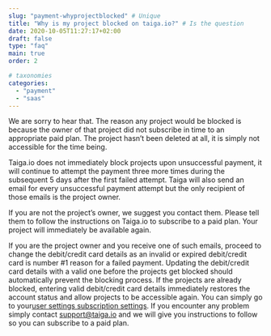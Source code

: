 ```yaml
---
slug: "payment-whyprojectblocked" # Unique
title: "Why is my project blocked on taiga.io?" # Is the question
date: 2020-10-05T11:27:17+02:00
draft: false
type: "faq"
main: true
order: 2

# taxonomies
categories:
  - "payment"
  - "saas"
---
```


We are sorry to hear that. The reason any project would be blocked is because the owner of that project did not subscribe in time to an appropriate paid plan. The project hasn’t been deleted at all, it is simply not accessible for the time being.

Taiga.io does not immediately block projects upon unsuccessful payment, it will continue to attempt the payment three more times during the subsequent 5 days after the first failed attempt. Taiga will also send an email for every unsuccessful payment attempt but the only recipient of those emails is the project owner.

If you are not the project’s owner, we suggest you contact them. Please tell them to follow the instructions on Taiga.io to subscribe to a paid plan. Your project will immediately be available again.

If you are the project owner and you receive one of such emails, proceed to change the debit/credit card details as an invalid or expired debit/credit card is number #1 reason for a failed payment. Updating the debit/credit card details with a valid one before the projects get blocked should automatically prevent the blocking process. If the projects are already blocked, entering valid debit/credit card details immediately restores the account status and allow projects to be accessible again. You can simply go to your[user settings subscription settings](https://tree.taiga.io/user-settings/contrib/subscriptions). If you encounter any problem simply contact support@taiga.io and we will give you instructions to follow so you can subscribe to a paid plan.